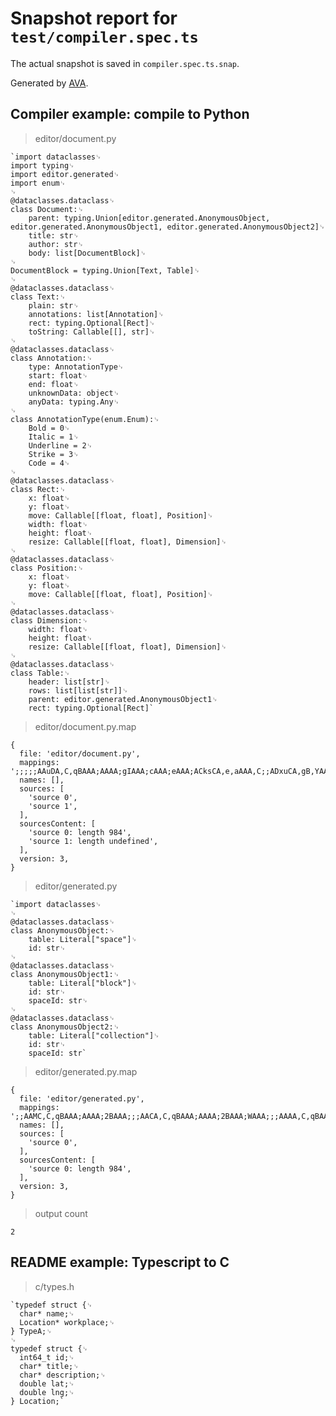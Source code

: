 # Snapshot report for `test/compiler.spec.ts`

The actual snapshot is saved in `compiler.spec.ts.snap`.

Generated by [AVA](https://avajs.dev).

## Compiler example: compile to Python

> editor/document.py

    `import dataclasses␊
    import typing␊
    import editor.generated␊
    import enum␊
    ␊
    @dataclasses.dataclass␊
    class Document:␊
        parent: typing.Union[editor.generated.AnonymousObject, editor.generated.AnonymousObject1, editor.generated.AnonymousObject2]␊
        title: str␊
        author: str␊
        body: list[DocumentBlock]␊
    ␊
    DocumentBlock = typing.Union[Text, Table]␊
    ␊
    @dataclasses.dataclass␊
    class Text:␊
        plain: str␊
        annotations: list[Annotation]␊
        rect: typing.Optional[Rect]␊
        toString: Callable[[], str]␊
    ␊
    @dataclasses.dataclass␊
    class Annotation:␊
        type: AnnotationType␊
        start: float␊
        end: float␊
        unknownData: object␊
        anyData: typing.Any␊
    ␊
    class AnnotationType(enum.Enum):␊
        Bold = 0␊
        Italic = 1␊
        Underline = 2␊
        Strike = 3␊
        Code = 4␊
    ␊
    @dataclasses.dataclass␊
    class Rect:␊
        x: float␊
        y: float␊
        move: Callable[[float, float], Position]␊
        width: float␊
        height: float␊
        resize: Callable[[float, float], Dimension]␊
    ␊
    @dataclasses.dataclass␊
    class Position:␊
        x: float␊
        y: float␊
        move: Callable[[float, float], Position]␊
    ␊
    @dataclasses.dataclass␊
    class Dimension:␊
        width: float␊
        height: float␊
        resize: Callable[[float, float], Dimension]␊
    ␊
    @dataclasses.dataclass␊
    class Table:␊
        header: list[str]␊
        rows: list[list[str]]␊
        parent: editor.generated.AnonymousObject1␊
        rect: typing.Optional[Rect]`

> editor/document.py.map

    {
      file: 'editor/document.py',
      mappings: ';;;;;AAuDA,C,qBAAA;AAAA;gIAAA;cAAA;eAAA;ACksCA,e,aAAA,C;;ADxuCA,gB,YAAA,C,IAAA,E,KAAA,C;;AASA,C,qBAAA;AAAA;cAAA;AC+tCA,sB,UAAA,CD/tCA;+BAAA;AAIC,2B,GAAA,C;;AAGD,C,qBAAA;AAAA;AAxBA,U,cAwBA;gBAAA;cAAA;uBAAA;;;AAxBA,qB,SAAA;AACC,YADD;AAEC,cAFD;AAGC,iBAHD;AAIC,cAJD;AAKC,Y;;AAuCD,C,qBAAA;AAAA;YAAA;YAAA;AATC,oB,KAAA,E,KAAA,G,QAAA,CASD;gBAAA;iBAAA;AAHC,sB,KAAA,E,KAAA,G,SAAA,C;;AATD,C,qBAAA;AAAA;YAAA;YAAA;AAGC,oB,KAAA,E,KAAA,G,QAAA,C;;AAGD,C,qBAAA;AAAA;gBAAA;iBAAA;AAGC,sB,KAAA,E,KAAA,G,SAAA,C;;AA/BD,C,qBAAA;AAAA;ACsuCA,iB,GAAA,CDtuCA;ACsuCA,oB,GAAA,EDtuCA;AAZC,Y,iCAYD',
      names: [],
      sources: [
        'source 0',
        'source 1',
      ],
      sourcesContent: [
        'source 0: length 984',
        'source 1: length undefined',
      ],
      version: 3,
    }

> editor/generated.py

    `import dataclasses␊
    ␊
    @dataclasses.dataclass␊
    class AnonymousObject:␊
        table: Literal["space"]␊
        id: str␊
    ␊
    @dataclasses.dataclass␊
    class AnonymousObject1:␊
        table: Literal["block"]␊
        id: str␊
        spaceId: str␊
    ␊
    @dataclasses.dataclass␊
    class AnonymousObject2:␊
        table: Literal["collection"]␊
        id: str␊
        spaceId: str`

> editor/generated.py.map

    {
      file: 'editor/generated.py',
      mappings: ';;AAMC,C,qBAAA;AAAA;2BAAA;;;AACA,C,qBAAA;AAAA;2BAAA;WAAA;;;AAAA,C,qBAAA;AAAA;gCAAA;WAAA',
      names: [],
      sources: [
        'source 0',
      ],
      sourcesContent: [
        'source 0: length 984',
      ],
      version: 3,
    }

> output count

    2

## README example: Typescript to C

> c/types.h

    `typedef struct {␊
      char* name;␊
      Location* workplace;␊
    } TypeA;␊
    ␊
    typedef struct {␊
      int64_t id;␊
      char* title;␊
      char* description;␊
      double lat;␊
      double lng;␊
    } Location;`
